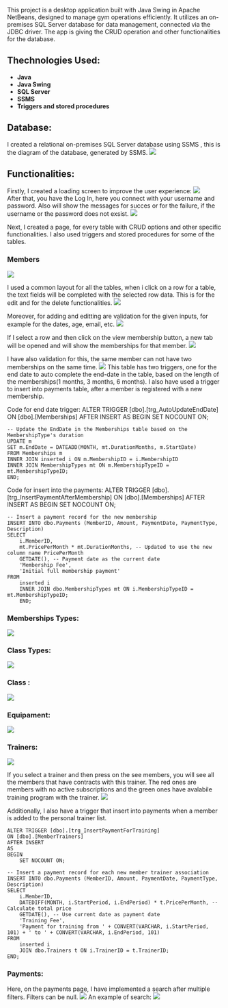 This project is a desktop application built with Java Swing in Apache NetBeans, designed to manage gym operations efficiently. It utilizes an on-premises SQL Server database for data management, connected via the JDBC driver.
The app is giving the CRUD operation and other functionalities for the database.

## Thechnologies Used:
- **Java**
- **Java Swing**
- **SQL Server**
- **SSMS**
- **Triggers and stored procedures**

## Database:

I created a relational on-premises SQL Server database using SSMS , this is the diagram of the database, generated by SSMS.
<img src="https://github.com/VladRo26/GymManagementSwing/assets/100710098/5d43e2e5-745f-42af-badd-7be0980dd8da">

## Functionalities:

Firstly, I created a loading screen to improve the user experience:
<img src="https://github.com/VladRo26/GymManagementSwing/assets/100710098/0c804a08-1fd1-4c98-b0a6-ed611454ad35">
</br>
After that, you have the Log In, here you connect with your username and password.
Also will show the messages for succes or for the failure, if the username or the password does not exsist.
<img src="https://github.com/VladRo26/GymManagementSwing/assets/100710098/d76259b5-0a81-469e-8342-482c5c4daaaf">

Next, I created a page, for every table with CRUD options and other specific functionalities.
I also used triggers and stored procedures for some of the tables.

### Members
<img src="https://github.com/VladRo26/GymManagementSwing/assets/100710098/0b0ce643-8081-4b81-a9cf-b44f1af3f003">

I used a common layout for all the tables, when i click on a row for a table, the text fields will be completed with the selected row data.
This is for the edit and for the delete functionalities.
<img src="https://github.com/VladRo26/GymManagementSwing/assets/100710098/4545e0cb-411f-4555-8c81-a71e0eb49b0d">

Moreover, for adding and editting are validation for the given inputs, for example for the dates, age, email, etc.
<img src="https://github.com/VladRo26/GymManagementSwing/assets/100710098/a2726243-76f1-4e60-afdc-55238fc85884">

If I select a row and then click on the view membership button, a new tab will be opened and will show the memberships for that member.
<img src="https://github.com/VladRo26/GymManagementSwing/assets/100710098/00cd977d-52ee-4846-b255-dce4408ef005">

I have also validation for this, the same member can not have two memberships on the same time.
<img src="https://github.com/VladRo26/GymManagementSwing/assets/100710098/3bc2ea60-b41f-4de9-8d3c-0f7b2b6f23b0">
This table has two triggers, one for the end date to auto complete the end-date in the table, based on the length of the memberships(1 months, 3 months, 6 months).
I also have used a trigger to insert into payments table, after a member is registered with a new membership.

Code for end date trigger:
ALTER TRIGGER [dbo].[trg_AutoUpdateEndDate]
ON [dbo].[Memberships]
AFTER INSERT
AS
BEGIN
    SET NOCOUNT ON;

    -- Update the EndDate in the Memberships table based on the MembershipType's duration
    UPDATE m
    SET m.EndDate = DATEADD(MONTH, mt.DurationMonths, m.StartDate)
    FROM Memberships m
    INNER JOIN inserted i ON m.MembershipID = i.MembershipID
    INNER JOIN MembershipTypes mt ON m.MembershipTypeID = mt.MembershipTypeID;
    END;

Code for insert into the payments:
ALTER TRIGGER [dbo].[trg_InsertPaymentAfterMembership]
ON [dbo].[Memberships]
AFTER INSERT
AS
BEGIN
    SET NOCOUNT ON;

    -- Insert a payment record for the new membership
    INSERT INTO dbo.Payments (MemberID, Amount, PaymentDate, PaymentType, Description)
    SELECT 
        i.MemberID,
        mt.PricePerMonth * mt.DurationMonths, -- Updated to use the new column name PricePerMonth
        GETDATE(), -- Payment date as the current date
        'Membership Fee',
        'Initial full membership payment'
    FROM 
        inserted i
        INNER JOIN dbo.MembershipTypes mt ON i.MembershipTypeID = mt.MembershipTypeID;
        END;

### Memberships Types:

<img src="https://github.com/VladRo26/GymManagementSwing/assets/100710098/f3978416-1954-450c-91c0-f712eda7e6df">

### Class Types:

<img src="https://github.com/VladRo26/GymManagementSwing/assets/100710098/f04dac2a-61a3-4d20-8b80-e84975f6397f">

### Class :

<img src="https://github.com/VladRo26/GymManagementSwing/assets/100710098/1e6abfb7-45e0-4b81-bdc7-ff8e4434b26b">

### Equipament:

<img src="https://github.com/VladRo26/GymManagementSwing/assets/100710098/c4088b45-6eee-4989-b434-32e7984d0955">

### Trainers:

<img src="https://github.com/VladRo26/GymManagementSwing/assets/100710098/69ff321c-ee41-458e-a539-57eb21c04093">

If you select a trainer and then press on the see members, you will see all the members that have contracts with this trainer.
The red ones are members with no active subscriptions and the green ones have avalabile training program with the trainer.
<img src="https://github.com/VladRo26/GymManagementSwing/assets/100710098/ac2546f7-5a99-45e9-a4a9-72c885d78c7c">

Additionally, I also have a trigger that insert into payments when a member is added to the personal trainer list.

    ALTER TRIGGER [dbo].[trg_InsertPaymentForTraining]
    ON [dbo].[MemberTrainers]
    AFTER INSERT
    AS
    BEGIN
        SET NOCOUNT ON;

    -- Insert a payment record for each new member trainer association
    INSERT INTO dbo.Payments (MemberID, Amount, PaymentDate, PaymentType, Description)
    SELECT 
        i.MemberID,
        DATEDIFF(MONTH, i.StartPeriod, i.EndPeriod) * t.PricePerMonth, -- Calculate total price
        GETDATE(), -- Use current date as payment date
        'Training Fee',
        'Payment for training from ' + CONVERT(VARCHAR, i.StartPeriod, 101) + ' to ' + CONVERT(VARCHAR, i.EndPeriod, 101)
    FROM 
        inserted i
        JOIN dbo.Trainers t ON i.TrainerID = t.TrainerID;
    END;

### Payments:
Here, on the payments page, I have implemented a search after multiple filters. Filters can be null.
<img src="https://github.com/VladRo26/GymManagementSwing/assets/100710098/091893a8-3891-4f85-bba8-2c7ef0937157">
An example of search:
<img src="https://github.com/VladRo26/GymManagementSwing/assets/100710098/c377b79d-0b24-4651-8a9d-54b5351a1520">













